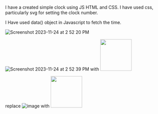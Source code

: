 I have a created simple clock using JS HTML and CSS. I have used css, particularly svg  for setting the clock number.

I Have used data() object in Javascript to fetch the time.

![Screenshot 2023-11-24 at 2 52 20 PM](https://github.com/ranjanrana1712/clock/assets/116024984/42111c59-3929-489f-a788-6710c8da06c8)

![Screenshot 2023-11-24 at 2 52 39 PM](https://github.com/ranjanrana1712/clock/assets/116024984/741f4a40-1a0d-40a3-874f-7caf86f3a3fe) with <img src="https://your-image-url.type" width="100" height="100"> 


replace ![ image](https://your-image-url.type) with <img src="https://your-image-url.type" width="100" height="100"> 
